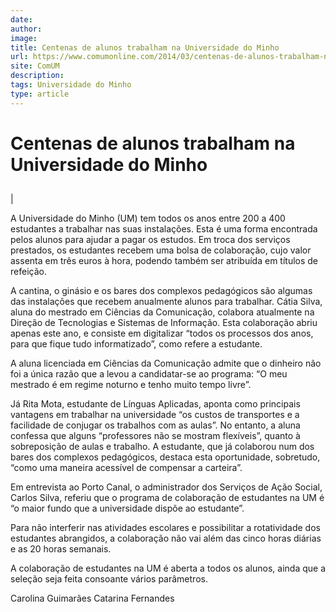 ```yaml
---
date: 
author: 
image: 
title: Centenas de alunos trabalham na Universidade do Minho
url: https://www.comumonline.com/2014/03/centenas-de-alunos-trabalham-na-universidade-do-minho/
site: ComUM
description: 
tags: Universidade do Minho
type: article
---
```



# Centenas de alunos trabalham na Universidade do Minho

## 

| 

A Universidade do Minho (UM) tem todos os anos entre 200 a 400 estudantes a trabalhar nas suas instalações. Esta é uma forma encontrada pelos alunos para ajudar a pagar os estudos. Em troca dos serviços prestados, os estudantes recebem uma bolsa de colaboração, cujo valor assenta em três euros à hora, podendo também ser atribuída em títulos de refeição.

A cantina, o ginásio e os bares dos complexos pedagógicos são algumas das instalações que recebem anualmente alunos para trabalhar. Cátia Silva, aluna do mestrado em Ciências da Comunicação, colabora atualmente na Direção de Tecnologias e Sistemas de Informação. Esta colaboração abriu apenas este ano, e consiste em digitalizar “todos os processos dos anos, para que fique tudo informatizado”, como refere a estudante.

A aluna licenciada em Ciências da Comunicação admite que o dinheiro não foi a única razão que a levou a candidatar-se ao programa: “O meu mestrado é em regime noturno e tenho muito tempo livre”.

Já Rita Mota, estudante de Línguas Aplicadas, aponta como principais vantagens em trabalhar na universidade  “os custos de transportes e a facilidade de conjugar os trabalhos com as aulas”. No entanto, a aluna confessa que alguns “professores não se mostram flexíveis”, quanto à sobreposição de aulas e trabalho. A estudante, que já colaborou num dos bares dos complexos pedagógicos, destaca esta oportunidade, sobretudo, “como uma maneira acessível de compensar a carteira”.

Em entrevista ao Porto Canal, o administrador dos Serviços de Ação Social, Carlos Silva, referiu que o programa de colaboração de estudantes na UM é “o maior fundo que a universidade dispõe ao estudante”.

Para não interferir nas atividades escolares e possibilitar a rotatividade dos estudantes abrangidos, a colaboração não vai além das cinco horas diárias e as 20 horas semanais.

A colaboração de estudantes na UM é aberta a todos os alunos, ainda que a seleção  seja feita consoante vários parâmetros.

Carolina Guimarães
Catarina Fernandes
